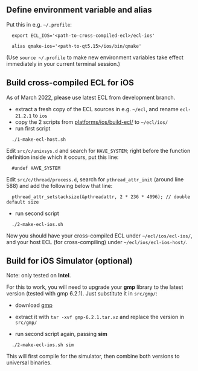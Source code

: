 Define environment variable and alias
-------------------------------------

Put this in e.g. `~/.profile`:
```
  export ECL_IOS='<path-to-cross-compiled-ecl>/ecl-ios'

  alias qmake-ios='<path-to-qt5.15>/ios/bin/qmake'
```
(Use `source ~/.profile` to make new environment variables take effect
immediately in your current terminal session.)



Build cross-compiled ECL for iOS
--------------------------------

As of March 2022, please use latest ECL from development branch.

* extract a fresh copy of the ECL sources in e.g. `~/ecl`, and rename
  `ecl-21.2.1` to `ios`
* copy the 2 scripts from [platforms/ios/build-ecl/](platforms/ios/build-ecl/)
  to `~/ecl/ios/`
* run first script
```
  ./1-make-ecl-host.sh
```
Edit `src/c/unixsys.d` and search for `HAVE_SYSTEM`; right before the function
definition inside which it occurs, put this line:
```
  #undef HAVE_SYSTEM
```
Edit `src/c/thread/process.d`, search for `pthread_attr_init` (around line 588)
and add the following below that line:
```
  pthread_attr_setstacksize(&pthreadattr, 2 * 236 * 4096); // double default size
```
* run second script
```
  ./2-make-ecl-ios.sh
```

Now you should have your cross-compiled ECL under `~/ecl/ios/ecl-ios/`, and
your host ECL (for cross-compiling) under `~/ecl/ios/ecl-ios-host/`.



Build for iOS Simulator (optional)
----------------------------------

Note: only tested on **Intel**.

For this to work, you will need to upgrade your **gmp** library to the latest
version (tested with gmp 6.2.1). Just substitute it in `src/gmp/`:

* download [gmp](https://gmplib.org/download/gmp/gmp-6.2.1.tar.xz)

* extract it with `tar -xvf gmp-6.2.1.tar.xz` and replace the version in `src/gmp/`

* run second script again, passing **sim**
```
  ./2-make-ecl-ios.sh sim
```
This will first compile for the simulator, then combine both versions to
universal binaries.

